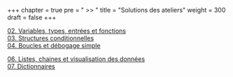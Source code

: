 +++
chapter = true
pre = " >> "
title = "Solutions des ateliers"
weight = 300
draft = false
+++



[02. Variables, types, entrées et fonctions](./2_variables_types_entree_fn/)  
[03. Structures conditionnelles](./3_struct_cond/)  
[04. Boucles et débogage simple](./4_boucles_debogage/)


[06. Listes, chaines et visualisation des données](./6_listes_chaines_visualisation/)  
[07. Dictionnaires](./7_dictionnaires)  
<!--  
[08. Tableaux NumPy et droite de régression](./8_numpy_regression/)  
[09. Révision](./9_fichiers/)



[11. Fonctions personnalisées](./11_fonctions_perso)

-->

